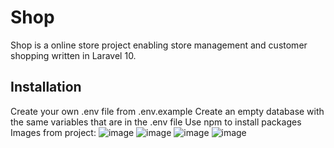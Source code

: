 # Shop

Shop is a online store project enabling store management and customer shopping written in Laravel 10.

## Installation
Create your own .env file from .env.example
Create an empty database with the same variables that are in the .env file
Use npm to install packages
Images from project:
![image](https://github.com/PawDah/shop/assets/121932715/de69b817-5f6a-4245-a45a-d56fe76fc884)
![image](https://github.com/PawDah/shop/assets/121932715/56d6e2eb-1698-4c02-b262-3878ac9b9def)
![image](https://github.com/PawDah/shop/assets/121932715/e1ef0d07-bc50-40fb-ab3d-394e0c57cee6)
![image](https://github.com/PawDah/shop/assets/121932715/f923d1d7-af8b-46de-a245-8fa60a4e3fbb)

